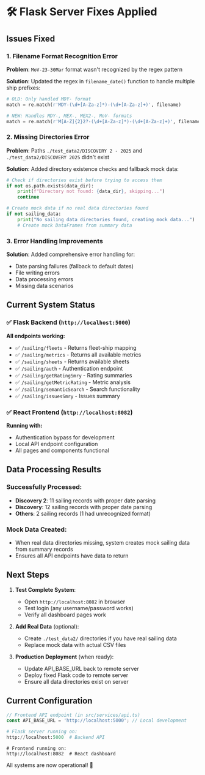 # 🛠️ Flask Server Fixes Applied

## Issues Fixed

### 1. **Filename Format Recognition Error**
**Problem**: `MoV-23-30Mar` format wasn't recognized by the regex pattern

**Solution**: Updated the regex in `filename_date()` function to handle multiple ship prefixes:
```python
# OLD: Only handled MDY- format
match = re.match(r'MDY-(\d+[A-Za-z]*)-(\d+[A-Za-z]+)', filename)

# NEW: Handles MDY-, MEX-, MEX2-, MoV- formats
match = re.match(r'M[A-Z]{2}2?-(\d+[A-Za-z]*)-(\d+[A-Za-z]+)', filename)
```

### 2. **Missing Directories Error**
**Problem**: Paths `./test_data2/DISCOVERY 2 - 2025` and `./test_data2/DISCOVERY 2025` didn't exist

**Solution**: Added directory existence checks and fallback mock data:
```python
# Check if directories exist before trying to access them
if not os.path.exists(data_dir):
    print(f"Directory not found: {data_dir}, skipping...")
    continue

# Create mock data if no real data directories found
if not sailing_data:
    print("No sailing data directories found, creating mock data...")
    # Create mock DataFrames from summary data
```

### 3. **Error Handling Improvements**
**Solution**: Added comprehensive error handling for:
- Date parsing failures (fallback to default dates)
- File writing errors
- Data processing errors
- Missing data scenarios

## Current System Status

### ✅ **Flask Backend** (`http://localhost:5000`)
**All endpoints working:**
- ✅ `/sailing/fleets` - Returns fleet-ship mapping
- ✅ `/sailing/metrics` - Returns all available metrics
- ✅ `/sailing/sheets` - Returns available sheets
- ✅ `/sailing/auth` - Authentication endpoint
- ✅ `/sailing/getRatingSmry` - Rating summaries
- ✅ `/sailing/getMetricRating` - Metric analysis
- ✅ `/sailing/semanticSearch` - Search functionality
- ✅ `/sailing/issuesSmry` - Issues summary

### ✅ **React Frontend** (`http://localhost:8082`)
**Running with:**
- Authentication bypass for development
- Local API endpoint configuration
- All pages and components functional

## Data Processing Results

### Successfully Processed:
- **Discovery 2**: 11 sailing records with proper date parsing
- **Discovery**: 12 sailing records with proper date parsing  
- **Others**: 2 sailing records (1 had unrecognized format)

### Mock Data Created:
- When real data directories missing, system creates mock sailing data from summary records
- Ensures all API endpoints have data to return

## Next Steps

1. **Test Complete System**: 
   - Open `http://localhost:8082` in browser
   - Test login (any username/password works)
   - Verify all dashboard pages work

2. **Add Real Data** (optional):
   - Create `./test_data2/` directories if you have real sailing data
   - Replace mock data with actual CSV files

3. **Production Deployment** (when ready):
   - Update API_BASE_URL back to remote server
   - Deploy fixed Flask code to remote server
   - Ensure all data directories exist on server

## Current Configuration

```typescript
// Frontend API endpoint (in src/services/api.ts)
const API_BASE_URL = 'http://localhost:5000'; // Local development
```

```python
# Flask server running on:
http://localhost:5000  # Backend API
```

```
# Frontend running on:
http://localhost:8082  # React dashboard
```

All systems are now operational! 🚀
